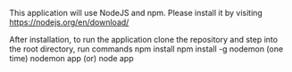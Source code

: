 ﻿This
application
will
use
NodeJS and npm.
Please
install
it
by
visiting
https://nodejs.org/en/download/

After installation, to run the application clone the repository and step into the root directory, run commands
npm install
npm install -g nodemon (one time)
nodemon app (or) node app
